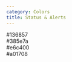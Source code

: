 ```yaml
---
category: Colors
title: Status & Alerts
---
```

<div class="colors-container">
  <div class="row">
    <div class="col-sm-3">
      <div class="docs-color-item">
        <div class="docs-color-item-header alert-success"></div>
        <span class="docs-color-item-footer">#136857</span>
      </div>
    </div>
    <div class="col-sm-3">
      <div class="docs-color-item">
        <div class="docs-color-item-header alert-info"></div>
        <span class="docs-color-item-footer">#385e7a</span>
      </div>
    </div>
    <div class="col-sm-3">
      <div class="docs-color-item">
        <div class="docs-color-item-header alert-warning"></div>
        <span class="docs-color-item-footer">#e6c400</span>
      </div>
    </div>
    <div class="col-sm-3">
      <div class="docs-color-item">
        <div class="docs-color-item-header alert-danger"></div>
        <span class="docs-color-item-footer">#a01708</span>
      </div>
    </div>
  </div>
</div>
